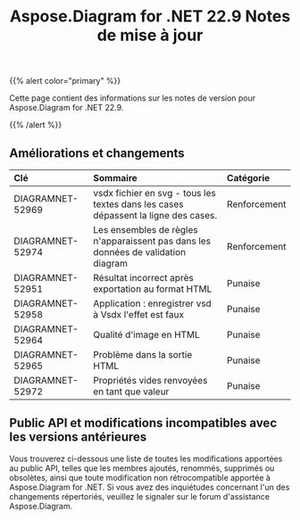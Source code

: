 ﻿---
title: Aspose.Diagram for .NET 22.9 Notes de mise à jour
type: docs
weight: 19
url: /fr/net/aspose-diagram-for-net-22-9-release-notes/
---
{{% alert color="primary" %}} 

Cette page contient des informations sur les notes de version pour Aspose.Diagram for .NET 22.9.

{{% /alert %}} 
## **Améliorations et changements**

|**Clé**|**Sommaire**|**Catégorie**|
|:- |:- |:- |
|DIAGRAMNET-52969|vsdx fichier en svg - tous les textes dans les cases dépassent la ligne des cases.|Renforcement|
|DIAGRAMNET-52974|Les ensembles de règles n'apparaissent pas dans les données de validation diagram|Renforcement|
|DIAGRAMNET-52951|Résultat incorrect après exportation au format HTML|Punaise|
|DIAGRAMNET-52958|Application : enregistrer vsd à Vsdx l'effet est faux|Punaise|
|DIAGRAMNET-52964|Qualité d'image en HTML|Punaise|
|DIAGRAMNET-52965|Problème dans la sortie HTML|Punaise|
|DIAGRAMNET-52972|Propriétés vides renvoyées en tant que valeur|Punaise|

## **Public API et modifications incompatibles avec les versions antérieures**
Vous trouverez ci-dessous une liste de toutes les modifications apportées au public API, telles que les membres ajoutés, renommés, supprimés ou obsolètes, ainsi que toute modification non rétrocompatible apportée à Aspose.Diagram for .NET. Si vous avez des inquiétudes concernant l'un des changements répertoriés, veuillez le signaler sur le forum d'assistance Aspose.Diagram.